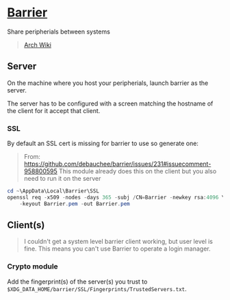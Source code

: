 # [Barrier](https://github.com/debauchee/barrier)

Share peripherials between systems

> [Arch Wiki](https://wiki.archlinux.org/title/Barrier)

## Server

On the machine where you host your peripherials, launch barrier as the server.

The server has to be configured with a screen matching the hostname of the
client for it accept that client.

### SSL

By default an SSL cert is missing for barrier to use so generate one:

> From: https://github.com/debauchee/barrier/issues/231#issuecomment-958800595
> This module already does this on the client but you also need to run it on
> the server

```powershell
cd ~\AppData\Local\Barrier\SSL
openssl req -x509 -nodes -days 365 -subj /CN=Barrier -newkey rsa:4096 \
    -keyout Barrier.pem -out Barrier.pem
```

## Client(s)

> I couldn't get a system level barrier client working, but user level is fine.
> This means you can't use Barrier to operate a login manager.

### Crypto module

Add the fingerprint(s) of the server(s) you trust to
`$XDG_DATA_HOME/barrier/SSL/Fingerprints/TrustedServers.txt`.
